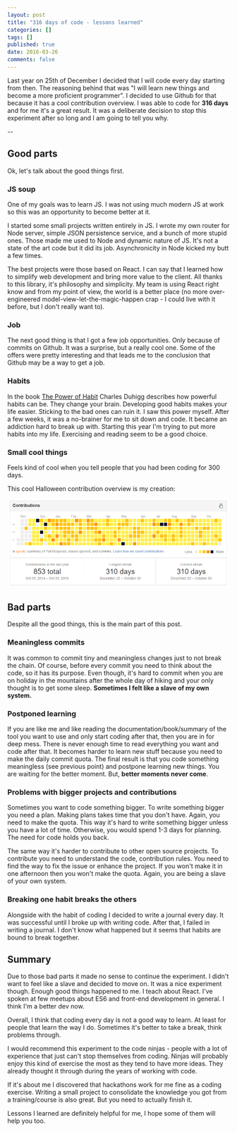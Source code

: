 ```yaml
---
layout: post
title: "316 days of code - lessons learned"
categories: []
tags: []
published: true
date: 2016-03-26
comments: false
---
```


Last year on 25th of December I decided that I will code every day starting from then. The reasoning behind that was "I will learn new things and become a more proficient programmer". I decided to use Github for that because it has a cool contribution overview. I was able to code for **316 days** and for me it's a great result. It was a deliberate decision to stop this experiment after so long and I am going to tell you why.

<span class="more">--</span>

## Good parts

Ok, let's talk about the good things first.

### JS soup
One of my goals was to learn JS. I was not using much modern JS at work so this was an opportunity to become better at it.

I started some small projects written entirely in JS. I wrote my own router for Node server, simple JSON persistence service, and a bunch of more stupid ones. Those made me used to Node and dynamic nature of JS. It's not a state of the art code but it did its job. Asynchronicity in Node kicked my butt a few times.

The best projects were those based on React. I can say that I learned how to simplify web development and bring more value to the client. All thanks to this library, it's philosophy and simplicity. My team is using React right know and from my point of view, the world is a better place (no more over-engineered model-view-let-the-magic-happen crap - I could live with it before, but I don't really want to).

### Job

The next good thing is that I got a few job opportunities. Only because of commits on Github. It was a surprise, but a really cool one. Some of the offers were pretty interesting and that leads me to the conclusion that Github may be a way to get a job.

### Habits

In the book [The Power of Habit](http://www.amazon.com/The-Power-Habit-What-Business/dp/081298160X) Charles Duhigg describes how powerful habits can be. They change your brain. Developing good habits makes your life easier. Sticking to the bad ones can ruin it. I saw this power myself. After a few weeks, it was a no-brainer for me to sit down and code. It became an addiction hard to break up with. Starting this year I'm trying to put more habits into my life. Exercising and reading seem to be a good choice.

### Small cool things

Feels kind of cool when you tell people that you had been coding for 300 days.

This cool Halloween contribution overview is my creation:

![Halloween contribution overview](/img/spookygithub.png)

## Bad parts

Despite all the good things, this is the main part of this post.

### Meaningless commits

It was common to commit tiny and meaningless changes just to not break the chain. Of course, before every commit you need to think about the code, so it has its purpose. Even though, it's hard to commit when you are on holiday in the mountains after the whole day of hiking and your only thought is to get some sleep. **Sometimes I felt like a slave of my own system.**

### Postponed learning

If you are like me and like reading the documentation/book/summary of the tool you want to use and only start coding after that, then you are in for deep mess. There is never enough time to read everything you want and code after that. It becomes harder to learn new stuff because you need to make the daily commit quota. The final result is that you code something meaningless (see previous point) and postpone learning new things. You are waiting for the better moment. But, **better moments never come**.

### Problems with bigger projects and contributions

Sometimes you want to code something bigger. To write something bigger you need a plan. Making plans takes time that you don't have. Again, you need to make the quota. This way it's hard to write something bigger unless you have a lot of time. Otherwise, you would spend 1-3 days for planning. The need for code holds you back.

The same way it's harder to contribute to other open source projects. To contribute you need to understand the code, contribution rules. You need to find the way to fix the issue or enhance the project. If you won't make it in one afternoon then you won't make the quota. Again, you are being a slave of your own system.

### Breaking one habit breaks the others

Alongside with the habit of coding I decided to write a journal every day. It was successful until I broke up with writing code. After that, I failed in writing a journal. I don't know what happened but it seems that habits are bound to break together.

## Summary

Due to those bad parts it made no sense to continue the experiment. I didn't want to feel like a slave and decided to move on. It was a nice experiment though. Enough good things happened to me. I teach about React. I've spoken at few meetups about ES6 and front-end development in general. I think I'm a better dev now.

Overall, I think that coding every day is not a good way to learn. At least for people that learn the way I do. Sometimes it's better to take a break, think problems through.

I would recommend this experiment to the code ninjas - people with a lot of experience that just can't stop themselves from coding. Ninjas will probably enjoy this kind of exercise the most as they tend to have more ideas. They already thought it through during the years of working with code.

If it's about me I discovered that hackathons work for me fine as a coding exercise. Writing a small project to consolidate the knowledge you got from a training/course is also great. But you need to actually finish it.

Lessons I learned are definitely helpful for me, I hope some of them will help you too.

